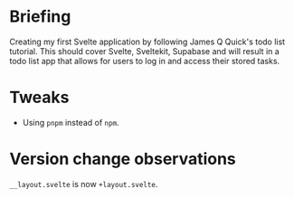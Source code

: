 # Briefing

Creating my first Svelte application by following James Q Quick's todo list tutorial. This should cover Svelte, Sveltekit, Supabase and will result in a todo list app that allows for users to log in and access their stored tasks.

# Tweaks

-   Using `pnpm` instead of `npm`.

# Version change observations

`__layout.svelte` is now `+layout.svelte`.

